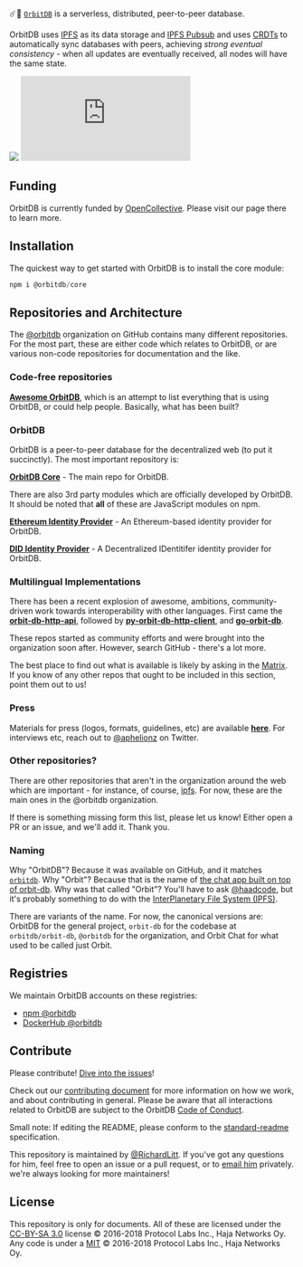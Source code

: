 ☄️💫 [`OrbitDB`](https://github.com/orbitdb/orbit-db) is a serverless, distributed, peer-to-peer database.

OrbitDB uses [IPFS](https://ipfs.io/) as its data storage and [IPFS Pubsub](https://github.com/ipfs/go-ipfs/blob/master/core/commands/pubsub.go#L23) and uses [CRDTs](https://en.wikipedia.org/wiki/Conflict-free_replicated_data_type) to automatically sync databases with peers, achieving _strong eventual consistency_ - when all updates are eventually received, all nodes will have the same state.

[![](https://img.shields.io/badge/project-orbit-red.svg?style=flat-square)](https://github.com/orbitdb/orbitdb)
[![Matrix](https://img.shields.io/matrix/orbit-db:matrix.org?label=chat%20on%20matrix)](https://app.element.io/#/room/#orbit-db:matrix.org)

## Funding

OrbitDB is currently funded by [OpenCollective](https://opencollective.com/orbitdb). Please visit our page there to learn more.

## Installation

The quickest way to get started with OrbitDB is to install the core module:

```js
npm i @orbitdb/core
```

## Repositories and Architecture

The [@orbitdb](https://github.com/orbitdb) organization on GitHub contains many different repositories. For the most part, these are either code which relates to OrbitDB, or are various non-code repositories for documentation and the like.

### Code-free repositories

**[Awesome OrbitDB](https://github.com/orbitdb/awesome-orbitdb)**, which is an attempt to list everything that is using OrbitDB, or could help people. Basically, what has been built?

### OrbitDB

OrbitDB is a peer-to-peer database for the decentralized web (to put it succinctly). The most important repository is:

**[OrbitDB Core](https://github.com/orbitdb/orbitdb)** - The main repo for OrbitDB.

There are also 3rd party modules which are officially developed by OrbitDB. It should be noted that **all** of these are JavaScript modules on npm.

**[Ethereum Identity Provider](https://github.com/orbitdb/orbitdb-identity-provider-ethereum)** - An Ethereum-based identity provider for OrbitDB.

**[DID Identity Provider](https://github.com/orbitdb/orbitdb-identity-provider-did)** - A Decentralized IDentitifer identity provider for OrbitDB.

### Multilingual Implementations

There has been a recent explosion of awesome, ambitions, community-driven work towards interoperability with other languages. First came the **[orbit-db-http-api](https://github.com/orbitdb/orbit-db-http-api)**, followed by **[py-orbit-db-http-client](https://github.com/orbitdb/py-orbit-db-http-client)**, and  **[go-orbit-db](https://github.com/berty/go-orbit-db)**.

These repos started as community efforts and were brought into the organization soon after. However, search GitHub - there's a lot more.

The best place to find out what is available is likely by asking in the [Matrix](https://app.element.io/#/room/#orbit-db:matrix.org). If you know of any other repos that ought to be included in this section, point them out to us!

### Press

Materials for press (logos, formats, guidelines, etc) are available **[here](https://github.com/orbitdb/logo)**. For interviews etc, reach out to [@aphelionz](https://twitter.com/aphelionz) on Twitter.

### Other repositories?

There are other repositories that aren't in the organization around the web which are important - for instance, of course, [ipfs](https://github.com/ipfs/ipfs). For now, these are the main ones in the @orbitdb organization.

If there is something missing form this list, please let us know! Either open a PR or an issue, and we'll add it. Thank you.

### Naming

Why "OrbitDB"? Because it was available on GitHub, and it matches [`orbitdb`](https://github.com/orbitdb/orbit-db). Why "Orbit"? Because that is the name of [the chat app built on top of orbit-db](https://github.com/orbitdb/orbit). Why was that called "Orbit"? You'll have to ask [@haadcode](https://github.com/haadcode), but it's probably something to do with the [InterPlanetary File System (IPFS)](https://github.com/ipfs/ipfs).

There are variants of the name. For now, the canonical versions are: OrbitDB for the general project, `orbit-db` for the codebase at `orbitdb/orbit-db`, `@orbitdb` for the organization, and Orbit Chat for what used to be called just Orbit.

## Registries

We maintain OrbitDB accounts on these registries:
- [npm @orbitdb](https://www.npmjs.com/org/orbitdb)
- [DockerHub @orbitdb](https://hub.docker.com/u/orbitdb)

## Contribute

Please contribute! [Dive into the issues](https://github.com/orbitdb/orbitdb/issues)!

Check out our [contributing document](/CONTRIBUTING.md) for more information on how we work, and about contributing in general. Please be aware that all interactions related to OrbitDB are subject to the OrbitDB [Code of Conduct](CODE_OF_CONDUCT.md).

Small note: If editing the README, please conform to the [standard-readme](https://github.com/RichardLitt/standard-readme) specification.

This repository is maintained by [@RichardLitt](https://github.com/RichardLitt). If you've got any questions for him, feel free to open an issue or a pull request, or to [email him](mailto:richardlitt@orbitdb.org) privately. we're always looking for more maintainers!

## License

This repository is only for documents. All of these are licensed under the [CC-BY-SA 3.0](LICENSE) license © 2016-2018 Protocol Labs Inc., Haja Networks Oy. Any code is under a [MIT](LICENSE) © 2016-2018 Protocol Labs Inc., Haja Networks Oy.
